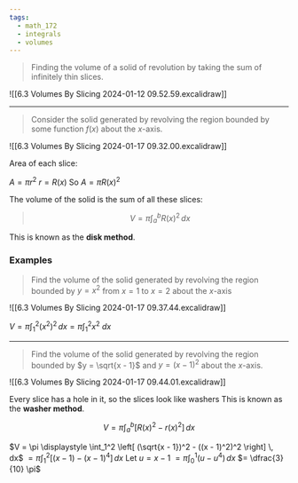 ```yaml
---
tags:
  - math_172
  - integrals
  - volumes
---
```


> Finding the volume of a solid of revolution by taking the sum of infinitely thin slices.

![[6.3 Volumes By Slicing 2024-01-12 09.52.59.excalidraw]]

---

> Consider the solid generated by revolving the region bounded by some function $f(x)$ about the $x$-axis.

![[6.3 Volumes By Slicing 2024-01-17 09.32.00.excalidraw]]

Area of each slice:

$A = \pi r^2$
$r = R(x)$
So
$A = \pi R(x)^2$

The volume of the solid is the sum of all these slices:

> $$ V = \pi \int_a^b R(x)^2 \, dx $$

This is known as the **disk method**.

### Examples

> Find the volume of the solid generated by revolving the region bounded by $y = x^2$ from $x = 1$ to $x = 2$ about the $x$-axis

![[6.3 Volumes By Slicing 2024-01-17 09.37.44.excalidraw]]

$V = \pi \displaystyle \int_1^2 (x^2)^2 \, dx = \pi \int_1^2 x^2 \ dx$

---

> Find the volume of the solid generated by revolving the region bounded by $y = \sqrt{x - 1}$ and $y = (x - 1)^2$ about the $x$-axis.

![[6.3 Volumes By Slicing 2024-01-17 09.44.01.excalidraw]]

Every slice has a hole in it, so the slices look like washers
This is known as the **washer method**.

$$ V = \pi \displaystyle \int_a^b \left[ R(x)^2 - r(x)^2 \right] \, dx $$

$V = \pi \displaystyle \int_1^2 \left[ (\sqrt{x - 1})^2 - ((x - 1)^2)^2 \right] \, dx$
$= \pi \displaystyle \int_1^2 \left[ (x - 1) - (x - 1)^4 \right] \, dx$
Let $u = x - 1$
$= \pi \displaystyle \int_0^1 (u - u^4) \, dx$
$= \dfrac{3}{10} \pi$